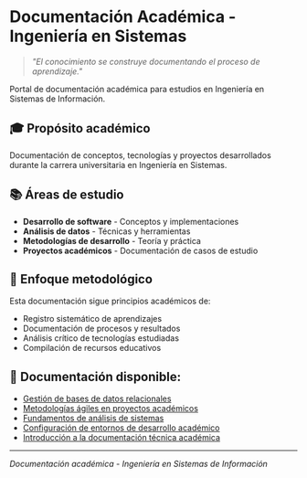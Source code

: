 # Documentación Académica - Ingeniería en Sistemas

> _"El conocimiento se construye documentando el proceso de aprendizaje."_

Portal de documentación académica para estudios en Ingeniería en Sistemas de Información.

## 🎓 Propósito académico

Documentación de conceptos, tecnologías y proyectos desarrollados durante la carrera universitaria en Ingeniería en Sistemas.

## 📚 Áreas de estudio

- **Desarrollo de software** - Conceptos y implementaciones
- **Análisis de datos** - Técnicas y herramientas
- **Metodologías de desarrollo** - Teoría y práctica
- **Proyectos académicos** - Documentación de casos de estudio

## 🔬 Enfoque metodológico

Esta documentación sigue principios académicos de:
- Registro sistemático de aprendizajes
- Documentación de procesos y resultados
- Análisis crítico de tecnologías estudiadas
- Compilación de recursos educativos

## 📖 **Documentación disponible:**

- [Gestión de bases de datos relacionales](/_posts/2025-08-10-bases-datos.html)
- [Metodologías ágiles en proyectos académicos](/_posts/2025-08-09-metodologias-agiles.html)
- [Fundamentos de análisis de sistemas](/_posts/2025-08-08-analisis-sistemas.html)
- [Configuración de entornos de desarrollo académico](/_posts/2025-08-07-entorno-academico.html)
- [Introducción a la documentación técnica académica](/_posts/2025-08-06-documentacion-academica.html)

---

*Documentación académica - Ingeniería en Sistemas de Información*
